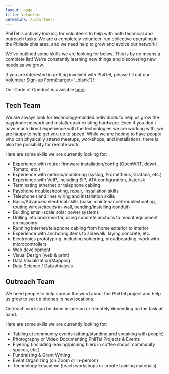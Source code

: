 ```yaml
---
layout: page
title: Volunteer
permalink: /volunteer/
---
```


PhilTel is actively looking for volunteers to help with both technical and outreach tasks. We are a completely volunteer-run collective operating in the Philadelphia area, and we need help to grow and evolve our network!

We've outlined some skills we are looking for below. This is by no means a complete list! We're constantly learning new things and discovering new needs as we grow.

If you are interested in getting involved with PhilTel, please fill out our [Volunteer Sign-up Form](https://forms.gle/Ua5J677jMovAiJYy9){:target="_blank"}!

Our Code of Conduct is available [here](../code-of-conduct).

## Tech Team

We are always look for technology-minded individuals to help us grow the payphone network and install/repair existing hardware. Even if you don't have much direct experience with the technologies we are working with, we are happy to help get you up to speed! While we are hoping to have people who can physically attend meetups, workshops, and installations, there is also the possibility for remote work.

Here are some skills we are currently looking for:

* Experience with router firmware installation/config (OpenWRT, ddwrt, Tomato, etc.)
* Experience with metrics/monitoring (syslog, Prometheus, Grafana, etc.)
* Experience with VoIP, including SIP, ATA configuration, Asterisk
* Terminating ethernet or telephone cabling
* Payphone troubleshooting, repair, installation skills
* Telephone (land line) wiring and installation skills
* Basic/Advanced electrical skills (basic maintenance/troubleshooting, routing wires/circuits in-wall, bending/installing conduit)
* Building small-scale solar power systems
* Drilling into brick/mortar, using concrete anchors to mount equipment on masonry
* Running Internet/telephone cabling from home exterior to interior
* Experience with anchoring items to sidewalk, laying concrete, etc.
* Electronics prototyping, including soldering, breadboarding, work with microcontrollers
* Web development
* Visual Design (web & print)
* Data Visualization/Mapping
* Data Science / Data Analysis

## Outreach Team

We need people to help spread the word about the PhilTel project and help us grow to set up phones in new locations.

Outreach work can be done in-person or remotely depending on the task at hand.

Here are some skills we are currently looking for: 

* Tabling at community events (sitting/standing and speaking with people)
* Photography or Video Documenting PhilTel Projects & Events
* Flyering (including leaving/pinning fliers in coffee shops, community spaces, etc.)
* Fundraising & Grant Writing
* Event Organizing (on Zoom or in-person)
* Technology Education (teach workshops or create training materials)
